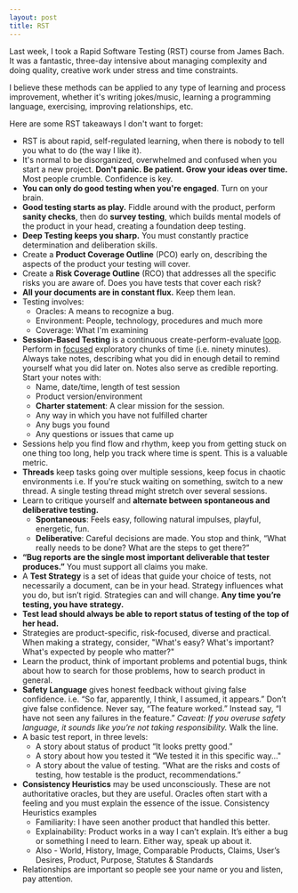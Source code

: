 ```yaml
---
layout: post
title: RST
---
```

Last week, I took a Rapid Software Testing (RST) course from James Bach. It was a fantastic, three-day intensive about managing complexity and doing quality, creative work under stress and time constraints.

I believe these methods can be applied to any type of learning and process improvement, whether it's writing jokes/music, learning a programming language, exercising, improving relationships, etc.

Here are some RST takeaways I don't want to forget:

  - RST is about rapid, self-regulated learning, when there is nobody to tell you what to do (the way I like it).
  - It's normal to be disorganized, overwhelmed and confused when you start a new project.  **Don't panic.  Be patient.  Grow your ideas over time.** Most people crumble.  Confidence is key.
  - **You can only do good testing when you're engaged**. Turn on your brain.
  - **Good testing starts as play.**  Fiddle around with the product, perform **sanity checks**, then do **survey testing**, which builds mental models of the product in your head, creating a foundation deep testing.
  - **Deep Testing keeps you sharp.**  You must constantly practice determination and deliberation skills.
  - Create a **Product Coverage Outline** (PCO) early on, describing the aspects of the product your testing will cover.
  - Create a **Risk Coverage Outline** (RCO) that addresses all the specific risks you are aware of.  Does you have tests that cover each risk?
  - **All your documents are in constant flux.**  Keep them lean.
  - Testing involves:
    - Oracles: A means to recognize a bug.
    - Environment: People, technology, procedures and much more
    - Coverage: What I'm examining
  - **Session-Based Testing** is a continuous create-perform-evaluate [loop]({{site.url}}/loop).  Perform in [focused]({{site.url}}/deep-work) exploratory chunks of time (i.e. ninety minutes).  Always take notes, describing what you did in enough detail to remind yourself what you did later on. Notes also serve as credible reporting. Start your notes with:
    - Name, date/time, length of test session
    - Product version/environment
    - **Charter statement**: A clear mission for the session.
    - Any way in which you have not fulfilled charter
    - Any bugs you found
    - Any questions or issues that came up
  - Sessions help you find flow and rhythm, keep you from getting stuck on one thing too long, help you track where time is spent.  This is a valuable metric.
  - **Threads** keep tasks going over multiple sessions, keep focus in chaotic environments i.e. If you're stuck waiting on something, switch to a new thread. A single testing thread might stretch over several sessions.
  - Learn to critique yourself and **alternate between spontaneous and deliberative testing.**
    - **Spontaneous**: Feels easy, following natural impulses, playful, energetic, fun. 
    - **Deliberative**: Careful decisions are made.  You stop and think, “What really needs to be done? What are the steps to get there?”
  - **“Bug reports are the single most important deliverable that tester produces.”** You must support all claims you make.
  - A **Test Strategy** is a set of ideas that guide your choice of tests, not necessarily a document, can be in your head.  Strategy influences what you do, but isn’t rigid.  Strategies can and will change.  **Any time you’re testing, you have strategy.**
  - **Test lead should always be able to report status of testing of the top of her head.**
  - Strategies are product-specific, risk-focused, diverse and practical.  When making a strategy, consider, "What's easy? What's important? What's expected by people who matter?"
  - Learn the product, think of important problems and potential bugs, think about how to search for those problems, how to search product in general.
  - **Safety Language** gives honest feedback without giving false confidence. i.e. “So far, apparently, I think, I assumed, it appears.” Don’t give false confidence.  Never say, “The feature worked.” Instead say, “I have not seen any failures in the feature.”  *Caveat: If you overuse safety language, it sounds like you’re not taking responsibility.* Walk the line.
  - A basic test report, in three levels:
    - A story about status of product “It looks pretty good.”
    - A story about how you tested it “We tested it in this specific way..."
    - A story about the value of testing. “What are the risks and costs of testing, how testable is the product, recommendations.”
  - **Consistency Heuristics** may be used unconsciously.  These are not authoritative oracles, but they are useful.  Oracles often start with a feeling and you must explain the essence of the issue.  Consistency Heuristics examples
    - Familiarity: I have seen another product that handled this better.
    - Explainability: Product works in a way I can’t explain.  It’s either a bug or something I need to learn.  Either way, speak up about it.
    - Also - World, History, Image, Comparable Products, Claims, User’s Desires, Product, Purpose, Statutes & Standards
  - Relationships are important so people see your name or you and listen, pay attention.
